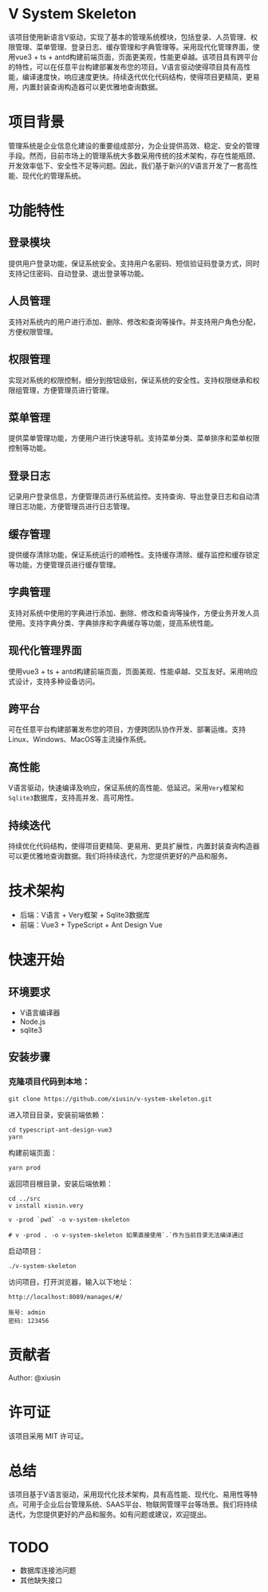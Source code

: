 #  V System Skeleton
该项目使用新语言V驱动，实现了基本的管理系统模块，包括登录、人员管理、权限管理、菜单管理、登录日志、缓存管理和字典管理等。采用现代化管理界面，使用vue3 + ts + antd构建前端页面，页面更美观，性能更卓越。该项目具有跨平台的特性，可以在任意平台构建部署发布您的项目。V语言驱动使得项目具有高性能，编译速度快，响应速度更快。持续迭代优化代码结构，使得项目更精简，更易用，内置封装查询构造器可以更优雅地查询数据。

# 项目背景
管理系统是企业信息化建设的重要组成部分，为企业提供高效、稳定、安全的管理手段。然而，目前市场上的管理系统大多数采用传统的技术架构，存在性能瓶颈、开发效率低下、安全性不足等问题。因此，我们基于新兴的V语言开发了一套高性能、现代化的管理系统。

# 功能特性
## 登录模块
提供用户登录功能，保证系统安全。支持用户名密码、短信验证码登录方式，同时支持记住密码、自动登录、退出登录等功能。

## 人员管理
支持对系统内的用户进行添加、删除、修改和查询等操作。并支持用户角色分配，方便权限管理。

## 权限管理
实现对系统的权限控制，细分到按钮级别，保证系统的安全性。支持权限继承和权限组管理，方便管理员进行管理。

## 菜单管理
提供菜单管理功能，方便用户进行快速导航。支持菜单分类、菜单排序和菜单权限控制等功能。

## 登录日志
记录用户登录信息，方便管理员进行系统监控。支持查询、导出登录日志和自动清理日志功能，方便管理员进行日志管理。

## 缓存管理
提供缓存清除功能，保证系统运行的顺畅性。支持缓存清除、缓存监控和缓存锁定等功能，方便管理员进行缓存管理。

## 字典管理
支持对系统中使用的字典进行添加、删除、修改和查询等操作，方便业务开发人员使用。支持字典分类、字典排序和字典缓存等功能，提高系统性能。

## 现代化管理界面
使用vue3 + ts + antd构建前端页面，页面美观、性能卓越、交互友好。采用响应式设计，支持多种设备访问。

## 跨平台
可在任意平台构建部署发布您的项目，方便跨团队协作开发、部署运维。支持Linux、Windows、MacOS等主流操作系统。

## 高性能
V语言驱动，快速编译及响应，保证系统的高性能、低延迟。采用`Very`框架和`Sqlite3`数据库，支持高并发、高可用性。

## 持续迭代
持续优化代码结构，使得项目更精简、更易用、更具扩展性，内置封装查询构造器可以更优雅地查询数据。我们将持续迭代，为您提供更好的产品和服务。

# 技术架构
- 后端：V语言 + Very框架 + Sqlite3数据库
- 前端：Vue3 + TypeScript + Ant Design Vue
# 快速开始
## 环境要求
- V语言编译器
- Node.js
- sqlite3
## 安装步骤
### 克隆项目代码到本地：
```shell
git clone https://github.com/xiusin/v-system-skeleton.git
```
进入项目目录，安装前端依赖：

```shell
cd typescript-ant-design-vue3
yarn
```

构建前端页面：

```shell
yarn prod
```

返回项目根目录，安装后端依赖：

```shell
cd ../src
v install xiusin.very

v -prod `pwd` -o v-system-skeleton

# v -prod . -o v-system-skeleton 如果直接使用`.`作为当前目录无法编译通过 
```

启动项目：
```shell
./v-system-skeleton
```
访问项目，打开浏览器，输入以下地址：
```shell
http://localhost:8089/manages/#/

账号: admin
密码: 123456
```

# 贡献者
Author: @xiusin

# 许可证
该项目采用 MIT 许可证。

# 总结
该项目基于V语言驱动，采用现代化技术架构，具有高性能、现代化、易用性等特点。可用于企业后台管理系统、SAAS平台、物联网管理平台等场景。我们将持续迭代，为您提供更好的产品和服务。如有问题或建议，欢迎提出。


# TODO
- 数据库连接池问题
- 其他缺失接口